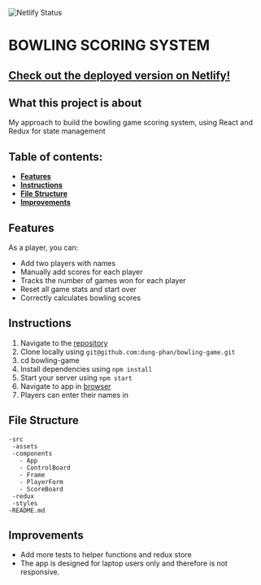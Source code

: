 ![Netlify Status](https://api.netlify.com/api/v1/badges/7a2b3940-04de-4a62-9531-b1442be13387/deploy-status)

# BOWLING SCORING SYSTEM

## [ Check out the deployed version on Netlify! ](https://bowling-score.netlify.app)

## What this project is about

My approach to build the bowling game scoring system, using React and Redux for state management

## Table of contents:

- **[Features](#features)**
- **[Instructions](#instructions)**
- **[File Structure](#file-structure)**
- **[Improvements](#improvements)**

## Features

As a player, you can:

- Add two players with names
- Manually add scores for each player
- Tracks the number of games won for each player
- Reset all game stats and start over
- Correctly calculates bowling scores

## Instructions

1. Navigate to the [repository](https://github.com/dung-phan/bowling-game)
2. Clone locally using
   `git@github.com:dung-phan/bowling-game.git`
3. cd bowling-game
4. Install dependencies using `npm install`
5. Start your server using `npm start`
6. Navigate to app in [browser](http://localhost:3000)
7. Players can enter their names in

## File Structure

```
-src
 -assets
 -components
   - App
   - ControlBoard
   - Frame
   - PlayerForm
   - ScoreBoard
 -redux
 -styles
-README.md
```

## Improvements

- Add more tests to helper functions and redux store
- The app is designed for laptop users only and therefore is not responsive.
